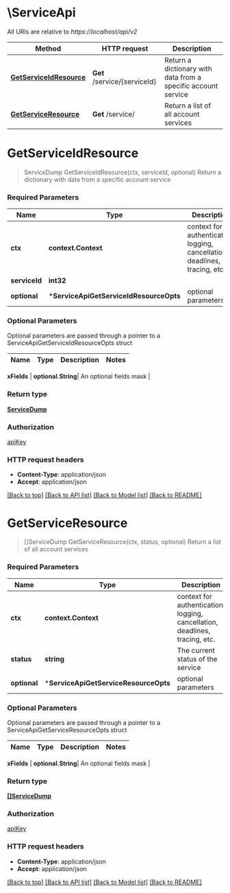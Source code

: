 # \ServiceApi

All URIs are relative to *https://localhost/api/v2*

Method | HTTP request | Description
------------- | ------------- | -------------
[**GetServiceIdResource**](ServiceApi.md#GetServiceIdResource) | **Get** /service/{serviceId} | Return a dictionary with data from a specific account service
[**GetServiceResource**](ServiceApi.md#GetServiceResource) | **Get** /service/ | Return a list of all account services


# **GetServiceIdResource**
> ServiceDump GetServiceIdResource(ctx, serviceId, optional)
Return a dictionary with data from a specific account service

### Required Parameters

Name | Type | Description  | Notes
------------- | ------------- | ------------- | -------------
 **ctx** | **context.Context** | context for authentication, logging, cancellation, deadlines, tracing, etc.
  **serviceId** | **int32**|  | 
 **optional** | ***ServiceApiGetServiceIdResourceOpts** | optional parameters | nil if no parameters

### Optional Parameters
Optional parameters are passed through a pointer to a ServiceApiGetServiceIdResourceOpts struct

Name | Type | Description  | Notes
------------- | ------------- | ------------- | -------------

 **xFields** | **optional.String**| An optional fields mask | 

### Return type

[**ServiceDump**](Service-dump.md)

### Authorization

[apiKey](../README.md#apiKey)

### HTTP request headers

 - **Content-Type**: application/json
 - **Accept**: application/json

[[Back to top]](#) [[Back to API list]](../README.md#documentation-for-api-endpoints) [[Back to Model list]](../README.md#documentation-for-models) [[Back to README]](../README.md)

# **GetServiceResource**
> []ServiceDump GetServiceResource(ctx, status, optional)
Return a list of all account services

### Required Parameters

Name | Type | Description  | Notes
------------- | ------------- | ------------- | -------------
 **ctx** | **context.Context** | context for authentication, logging, cancellation, deadlines, tracing, etc.
  **status** | **string**| The current status of the service | [default to all]
 **optional** | ***ServiceApiGetServiceResourceOpts** | optional parameters | nil if no parameters

### Optional Parameters
Optional parameters are passed through a pointer to a ServiceApiGetServiceResourceOpts struct

Name | Type | Description  | Notes
------------- | ------------- | ------------- | -------------

 **xFields** | **optional.String**| An optional fields mask | 

### Return type

[**[]ServiceDump**](Service-dump.md)

### Authorization

[apiKey](../README.md#apiKey)

### HTTP request headers

 - **Content-Type**: application/json
 - **Accept**: application/json

[[Back to top]](#) [[Back to API list]](../README.md#documentation-for-api-endpoints) [[Back to Model list]](../README.md#documentation-for-models) [[Back to README]](../README.md)

